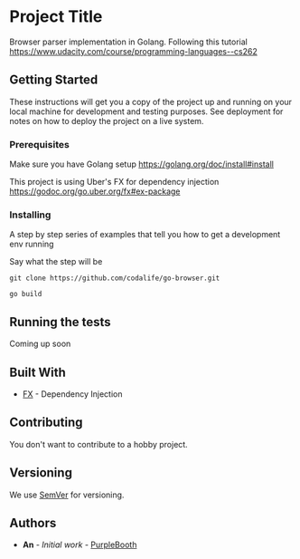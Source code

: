 # Project Title

Browser parser implementation in Golang.
Following this tutorial https://www.udacity.com/course/programming-languages--cs262

## Getting Started

These instructions will get you a copy of the project up and running on your local machine for development and testing purposes. See deployment for notes on how to deploy the project on a live system.

### Prerequisites

Make sure you have Golang setup https://golang.org/doc/install#install

This project is using Uber's FX for dependency injection https://godoc.org/go.uber.org/fx#ex-package

### Installing

A step by step series of examples that tell you how to get a development env running

Say what the step will be

```
git clone https://github.com/codalife/go-browser.git
```

```
go build
```

## Running the tests

Coming up soon

## Built With

- [FX](https://godoc.org/go.uber.org/fx#ex-package) - Dependency Injection

## Contributing

You don't want to contribute to a hobby project.

## Versioning

We use [SemVer](http://semver.org/) for versioning.

## Authors

- **An** - _Initial work_ - [PurpleBooth](https://github.com/codalife)
